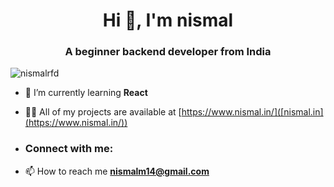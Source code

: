 <h1 align="center">Hi 👋, I'm nismal</h1>
<h3 align="center">A beginner backend developer from India</h3>

<p align="left"> <img src="https://komarev.com/ghpvc/?username=nismalrfd&label=Profile%20views&color=0e75b6&style=flat" alt="nismalrfd" /> </p>

- 🌱 I’m currently learning **React**

- 👨‍💻 All of my projects are available at [https://www.nismal.in/]([nismal.in](https://www.nismal.in/))
- <h3 align="left">Connect with me:</h3>

- 📫 How to reach me **nismalm14@gmail.com**

